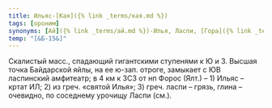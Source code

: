 ```yaml
---
title: Ильяс-[Кая]({% link _terms/кая.md %})
tags: [ороним]
synonyms: [Ай]({% link _terms/ай.md %})-Илья, Ласпи, [Гора]({% link _terms/гора.md %}) Святого Ильи
temp: "[&Б-15&]"
---
```


Скалистый масс., спадающий гигантскими ступенями к Ю и З. Высшая точка
Байдарской яйлы, на ее ю-зап. отроге, замыкает с ЮВ ласпинский амфитеатр; в 4 км
к ЗСЗ от нп Форос (Ялт.) – 1) Ильяс – кртат ИЛ; 2) из греч. «святой Илья»; 3)
греч. ласпи – грязь, глина – очевидно, по соседнему урочищу Ласпи (см.).
